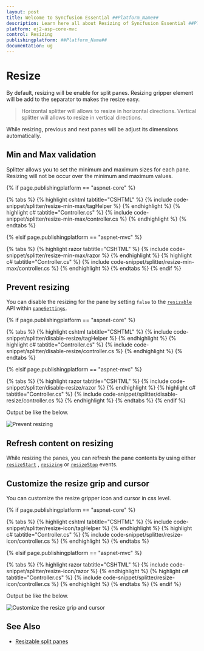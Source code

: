```yaml
---
layout: post
title: Welcome to Syncfusion Essential ##Platform_Name##
description: Learn here all about Resizing of Syncfusion Essential ##Platform_Name## widgets based on HTML5 and jQuery.
platform: ej2-asp-core-mvc
control: Resizing
publishingplatform: ##Platform_Name##
documentation: ug
---
```



# Resize

By default, resizing will be enable for split panes. Resizing gripper element will be add to the separator to makes the resize easy.

> Horizontal splitter will allows to resize in horizontal directions.
> Vertical splitter will allows to resize in vertical directions.

While resizing, previous and next panes will be adjust its dimensions automatically.

## Min and Max validation

Splitter allows you to set the minimum and maximum sizes for each pane. Resizing will not be occur over the minimum and maximum values.

{% if page.publishingplatform == "aspnet-core" %}

{% tabs %}
{% highlight cshtml tabtitle="CSHTML" %}
{% include code-snippet/splitter/resize-min-max/tagHelper %}
{% endhighlight %}
{% highlight c# tabtitle="Controller.cs" %}
{% include code-snippet/splitter/resize-min-max/controller.cs %}
{% endhighlight %}
{% endtabs %}

{% elsif page.publishingplatform == "aspnet-mvc" %}

{% tabs %}
{% highlight razor tabtitle="CSHTML" %}
{% include code-snippet/splitter/resize-min-max/razor %}
{% endhighlight %}
{% highlight c# tabtitle="Controller.cs" %}
{% include code-snippet/splitter/resize-min-max/controller.cs %}
{% endhighlight %}
{% endtabs %}
{% endif %}



## Prevent resizing

You can disable the resizing for the pane by setting `false` to the [`resizable`](https://help.syncfusion.com/cr/aspnetcore-js2/Syncfusion.EJ2.Layouts.SplitterPaneBuilder.html#Syncfusion_EJ2_Layouts_SplitterPaneBuilder_Resizable_System_Boolean_) API within [`paneSettings`](https://help.syncfusion.com/cr/aspnetcore-js2/Syncfusion.EJ2.Layouts.Splitter.html#Syncfusion_EJ2_Layouts_Splitter_PaneSettings).

{% if page.publishingplatform == "aspnet-core" %}

{% tabs %}
{% highlight cshtml tabtitle="CSHTML" %}
{% include code-snippet/splitter/disable-resize/tagHelper %}
{% endhighlight %}
{% highlight c# tabtitle="Controller.cs" %}
{% include code-snippet/splitter/disable-resize/controller.cs %}
{% endhighlight %}
{% endtabs %}

{% elsif page.publishingplatform == "aspnet-mvc" %}

{% tabs %}
{% highlight razor tabtitle="CSHTML" %}
{% include code-snippet/splitter/disable-resize/razor %}
{% endhighlight %}
{% highlight c# tabtitle="Controller.cs" %}
{% include code-snippet/splitter/disable-resize/controller.cs %}
{% endhighlight %}
{% endtabs %}
{% endif %}



Output be like the below.

![Prevent resizing](./images/disable-resize.png)

## Refresh content on resizing

While resizing the panes, you can refresh the pane contents by using either  [`resizeStart`](https://help.syncfusion.com/cr/aspnetcore-js2/Syncfusion.EJ2.Layouts.Splitter.html#Syncfusion_EJ2_Layouts_Splitter_ResizeStart) , [`resizing`](https://help.syncfusion.com/cr/aspnetcore-js2/Syncfusion.EJ2.Layouts.Splitter.html#Syncfusion_EJ2_Layouts_Splitter_Resizing) or [`resizeStop`](https://help.syncfusion.com/cr/aspnetcore-js2/Syncfusion.EJ2.Layouts.Splitter.html#Syncfusion_EJ2_Layouts_Splitter_ResizeStop) events.

## Customize the resize grip and cursor

You can customize the resize gripper icon and cursor in css level.

{% if page.publishingplatform == "aspnet-core" %}

{% tabs %}
{% highlight cshtml tabtitle="CSHTML" %}
{% include code-snippet/splitter/resize-icon/tagHelper %}
{% endhighlight %}
{% highlight c# tabtitle="Controller.cs" %}
{% include code-snippet/splitter/resize-icon/controller.cs %}
{% endhighlight %}
{% endtabs %}

{% elsif page.publishingplatform == "aspnet-mvc" %}

{% tabs %}
{% highlight razor tabtitle="CSHTML" %}
{% include code-snippet/splitter/resize-icon/razor %}
{% endhighlight %}
{% highlight c# tabtitle="Controller.cs" %}
{% include code-snippet/splitter/resize-icon/controller.cs %}
{% endhighlight %}
{% endtabs %}
{% endif %}



Output be like the below.

![Customize the resize grip and cursor](./images/resize-icon.png)

## See Also

* [Resizable split panes](./expand-and-collapse)